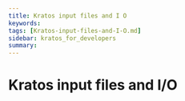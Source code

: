 ```yaml
---
title: Kratos input files and I O
keywords: 
tags: [Kratos-input-files-and-I-O.md]
sidebar: kratos_for_developers
summary: 
---
```


# Kratos input files and I/O